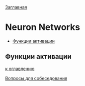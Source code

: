 [Заглавная](README.md)

# Neuron Networks
+ [Функции активации](#Функции-активации)

## Функции активации

<!-- ```java
public class SomePhone {

    private int year;
    private String company;
    public SomePhone(int year, String company) {
        this.year = year;
        this.company = company;
    }
    private void openConnection(){
        //findComutator
        //openNewConnection...
    }
    public void call() {
        openConnection();
        System.out.println("Вызываю номер");
    }

    public void ring() {
        System.out.println("Дзынь-дзынь");
    }

}
```
```
!!! a() called
!!! a() called
!!! done
``` -->
[к оглавлению](#Neuron-Networks)

[Вопросы для собеседования](README.md)

